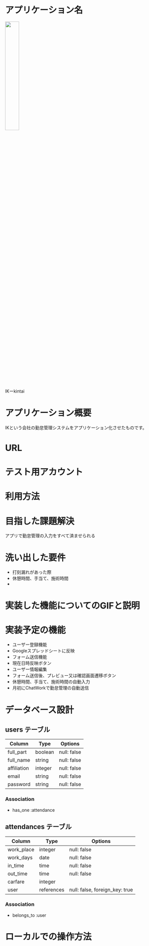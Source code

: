 # アプリケーション名
<img src="https://user-images.githubusercontent.com/71745650/98325424-1eac6400-2032-11eb-899c-735967326da2.jpg" width=30%>

IKーkintai  
# アプリケーション概要
IKという会社の勤怠管理システムをアプリケーション化させたものです。  
# URL

# テスト用アカウント

# 利用方法

# 目指した課題解決
アプリで勤怠管理の入力をすべて済ませられる

# 洗い出した要件
- 打刻漏れがあった際
- 休憩時間、手当て、施術時間
- 

# 実装した機能についてのGIFと説明


# 実装予定の機能
- ユーザー登録機能  
- Googleスプレッドシートに反映  
- フォーム送信機能  
- 現在日時反映ボタン  
- ユーザー情報編集  
- フォーム送信後、プレビュー又は確認画面遷移ボタン  
- 休憩時間、手当て、施術時間の自動入力
- 月初にChatWorkで勤怠管理の自動送信

# データベース設計

## users テーブル

| Column      | Type    | Options     |
| ----------- | ------- | ----------- |
| full_part   | boolean | null: false |
| full_name   | string  | null: false |
| affiliation | integer | null: false |
| email       | string  | null: false |
| password    | string  | null: false |

### Association
- has_one :attendance

## attendances テーブル

| Column     | Type       | Options                        |
| ---------- | ---------- | ------------------------------ |
| work_place | integer    | null: false                    |
| work_days  | date       | null: false                    |
| in_time    | time       | null: false                    |
| out_time   | time       | null: false                    |
| carfare    | integer    |                                |
| user       | references | null: false, foreign_key: true |

### Association
- belongs_to :user



# ローカルでの操作方法
